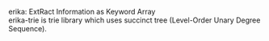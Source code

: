 erika: ExtRact Information as Keyword Array <br />
erika-trie is trie library which uses succinct tree
(Level-Order Unary Degree Sequence).
